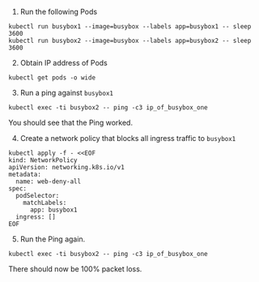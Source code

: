 1. Run the following Pods

```
kubectl run busybox1 --image=busybox --labels app=busybox1 -- sleep 3600
kubectl run busybox2 --image=busybox --labels app=busybox2 -- sleep 3600
```

2. Obtain IP address of Pods

```
kubectl get pods -o wide
```

3. Run a ping against `busybox1`

```
kubectl exec -ti busybox2 -- ping -c3 ip_of_busybox_one
```

You should see that the Ping worked.

4. Create a network policy that blocks all ingress traffic to `busybox1`

```
kubectl apply -f - <<EOF
kind: NetworkPolicy
apiVersion: networking.k8s.io/v1
metadata:
  name: web-deny-all
spec:
  podSelector:
    matchLabels:
      app: busybox1
  ingress: []
EOF
```

5. Run the Ping again.

```
kubectl exec -ti busybox2 -- ping -c3 ip_of_busybox_one
```

There should now be 100% packet loss.
